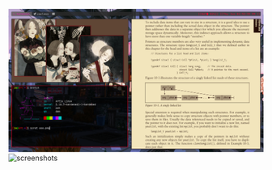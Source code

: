 <img title="screenshots" src="files/b-01-dark.png" alt="screenshots" data-align="center"><img src="files/b-02-light.png" title="screenshots" alt="screenshots" data-align="center">
